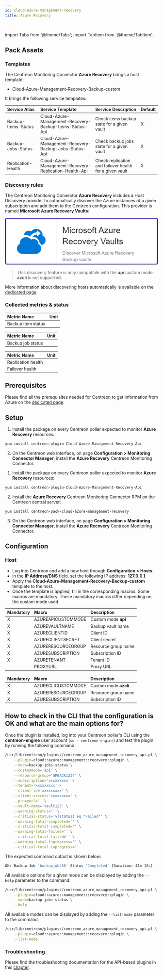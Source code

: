 ```yaml
---
id: cloud-azure-management-recovery
title: Azure Recovery

---
```


import Tabs from '@theme/Tabs';
import TabItem from '@theme/TabItem';


## Pack Assets

### Templates

The Centreon Monitoring Connector **Azure Recovery** brings a host template:

* Cloud-Azure-Management-Recovery-Backup-custom

It brings the following service templates:

| Service Alias       | Service Template                                        | Service Description                         | Default |
| :------------------ | :------------------------------------------------------ | :------------------------------------------ | :------ |
| Backup-Items-Status | Cloud-Azure-Management-Recovery-Backup-Items-Status-Api | Check items backup state for a given vault | X       |
| Backup-Jobs-Status  | Cloud-Azure-Management-Recovery-Backup-Jobs-Status-Api  | Check backup jobs state for a given vault  | X       |
| Replication-Health  | Cloud-Azure-Management-Recovery-Replication-Health-Api  | Check replication and failover health for a given vault | X      |

### Discovery rules

The Centreon Monitoring Connector **Azure Recovery** includes a Host Discovery provider to
automatically discover the Azure instances of a given subscription and add them
to the Centreon configuration. This provider is named **Microsoft Azure Recovery Vaults**:

![image](../../../assets/integrations/plugin-packs/procedures/cloud-azure-management-recovery-provider.png)

> This discovery feature is only compatible with the **api** custom mode. **azcli** is not supported.

More information about discovering hosts automatically is available on the [dedicated page](/docs/monitoring/discovery/hosts-discovery).

### Collected metrics & status

<Tabs groupId="sync">
<TabItem value="Backup-Items-Status" label="Backup-Items-Status">

| Metric Name                 | Unit  |
|:----------------------------|:------|
| Backup item status          |       |

</TabItem>
<TabItem value="Backup-Jobs-Status" label="Backup-Jobs-Status">

| Metric Name                 | Unit  |
|:----------------------------|:------|
| Backup job status           |       |

</TabItem>

<TabItem value="Replication-Health" label="Replication-Health">

| Metric Name                 | Unit  |
|:----------------------------|:------|
| Replication health          |       |
| Failover health             |       |

</TabItem>
</Tabs>

## Prerequisites

Please find all the prerequisites needed for Centreon to get information from Azure on the [dedicated page](../getting-started/how-to-guides/azure-credential-configuration.md).

## Setup

<Tabs groupId="sync">
<TabItem value="Online License" label="Online License">

1. Install the package on every Centreon poller expected to monitor **Azure Recovery** resources:

```bash
yum install centreon-plugin-Cloud-Azure-Management-Recovery-Api
```

2. On the Centreon web interface, on page **Configuration > Monitoring Connector Manager**, install the **Azure Recovery** Centreon Monitoring Connector.

</TabItem>
<TabItem value="Offline License" label="Offline License">

1. Install the package on every Centreon poller expected to monitor **Azure Recovery** resources:

```bash
yum install centreon-plugin-Cloud-Azure-Management-Recovery-Api
```

2. Install the **Azure Recovery** Centreon Monitoring Connector RPM on the Centreon central server:

```bash
yum install centreon-pack-cloud-azure-management-recovery
```

3. On the Centreon web interface, on page **Configuration > Monitoring Connector Manager**, install the **Azure Recovery** Centreon Monitoring Connector.

</TabItem>
</Tabs>

## Configuration

### Host

* Log into Centreon and add a new host through **Configuration > Hosts**.
* In the **IP Address/DNS** field, set the following IP address: **127.0.0.1**.
* Apply the **Cloud-Azure-Management-Recovery-Backup-custom** template to the host.
* Once the template is applied, fill in the corresponding macros. Some macros are mandatory.
  These mandatory macros differ depending on the custom mode used.

<Tabs groupId="sync">
<TabItem value="Azure Monitor API" label="Azure Monitor API">

| Mandatory | Macro              | Description                                  |
| :-------- | :----------------- | :------------------------------------------- |
| X         | AZUREAPICUSTOMMODE | Custom mode **api**                          |
| X         | AZUREVAULTNAME     | Backup vault name                            |
| X         | AZURECLIENTID      | Client ID                                    |
| X         | AZURECLIENTSECRET  | Client secret                                |
| X         | AZURERESOURCEGROUP | Resource group name                          |
| X         | AZURESUBSCRIPTION  | Subscription ID                              |
| X         | AZURETENANT        | Tenant ID                                    |
|           | PROXYURL           | Proxy URL                                    |

</TabItem>
<TabItem value="Azure AZ CLI" label="Azure AZ CLI">

| Mandatory | Macro              | Description                                  |
| :-------- | :----------------- | :------------------------------------------- |
|  X        | AZURECLICUSTOMMODE | Custom mode **azcli**                        |
|  X        | AZURERESOURCEGROUP | Resource group name                          |
|  X        | AZURESUBSCRIPTION  | Subscription ID                              |

</TabItem>
</Tabs>

## How to check in the CLI that the configuration is OK and what are the main options for?

Once the plugin is installed, log into your Centreon poller's CLI using the
**centreon-engine** user account (`su - centreon-engine`) and test the plugin by
running the following command:

```bash
/usr/lib/centreon/plugins//centreon_azure_management_recovery_api.pl \
    --plugin=cloud::azure::management::recovery::plugin \
    --mode=backup-jobs-status \
    --custommode='api' \
    --resource-group='GPBACK1234' \
    --subscription='xxxxxxxxx' \
    --tenant='xxxxxxxxx' \
    --client-id='xxxxxxxxx' \
    --client-secret='xxxxxxxxx' \
    --proxyurl='' \
    --vault-name='vault123' \
    --warning-status='' \
    --critical-status='%{status} eq "Failed"' \
    --warning-total-completed='' \
    --critical-total-completed='' \
    --warning-total-failed='' \
    --critical-total-failed='' \
    --warning-total-inprogress='' \
    --critical-total-inprogress='' 
```

The expected command output is shown below:

```bash
OK: Backup Job 'backupjob456' Status 'Completed' [Duration: 41m 12s]
```

All available options for a given mode can be displayed by adding the
`--help` parameter to the command:

```bash
/usr/lib/centreon/plugins//centreon_azure_management_recovery_api.pl \
    --plugin=cloud::azure::management::recovery::plugin \
    --mode=backup-jobs-status \
    --help
```

All available modes can be displayed by adding the `--list-mode` parameter to
the command:

```bash
/usr/lib/centreon/plugins//centreon_azure_management_recovery_api.pl \
    --plugin=cloud::azure::management::recovery::plugin \
    --list-mode
```

### Troubleshooting

Please find the troubleshooting documentation for the API-based plugins in
this [chapter](../getting-started/how-to-guides/troubleshooting-plugins.md#http-and-api-checks).
